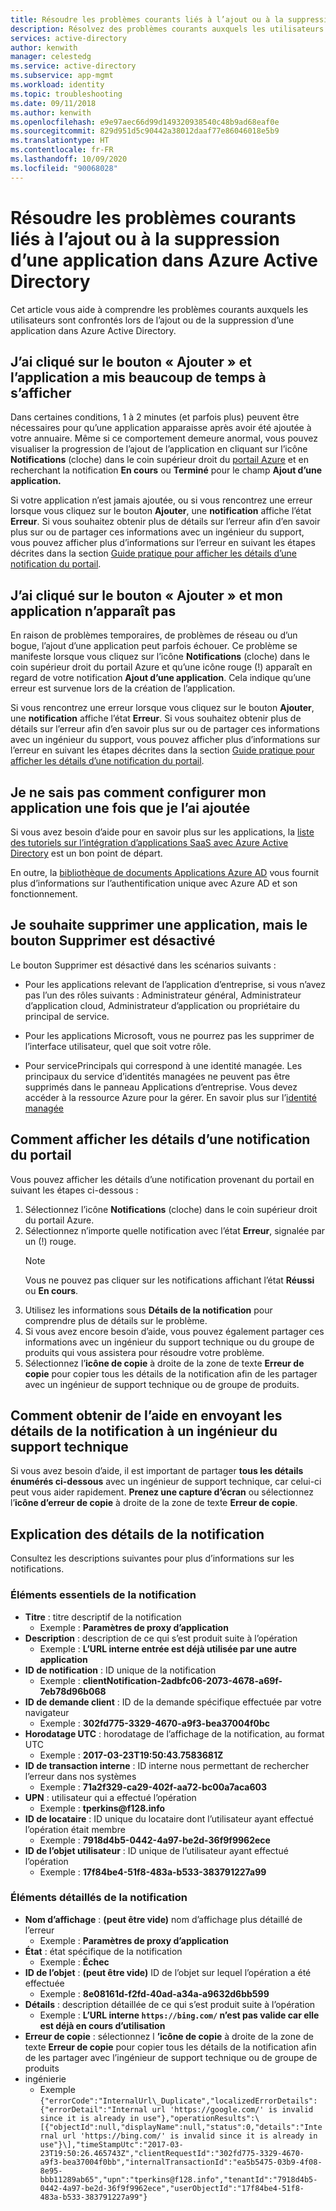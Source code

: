 ```yaml
---
title: Résoudre les problèmes courants liés à l’ajout ou à la suppression d’une application dans Azure Active Directory
description: Résolvez des problèmes courants auxquels les utilisateurs sont confrontés lors de l’ajout ou de la suppression d’une application dans Azure Active Directory.
services: active-directory
author: kenwith
manager: celestedg
ms.service: active-directory
ms.subservice: app-mgmt
ms.workload: identity
ms.topic: troubleshooting
ms.date: 09/11/2018
ms.author: kenwith
ms.openlocfilehash: e9e97aec66d99d149320938540c48b9ad68eaf0e
ms.sourcegitcommit: 829d951d5c90442a38012daaf77e86046018e5b9
ms.translationtype: HT
ms.contentlocale: fr-FR
ms.lasthandoff: 10/09/2020
ms.locfileid: "90068028"
---
```

# <a name="troubleshoot-common-problem-adding-or-removing-an-application-to-azure-active-directory"></a>Résoudre les problèmes courants liés à l’ajout ou à la suppression d’une application dans Azure Active Directory
Cet article vous aide à comprendre les problèmes courants auxquels les utilisateurs sont confrontés lors de l’ajout ou de la suppression d’une application dans Azure Active Directory.

## <a name="i-clicked-the-add-button-and-my-application-took-a-long-time-to-appear"></a>J’ai cliqué sur le bouton « Ajouter » et l’application a mis beaucoup de temps à s’afficher
Dans certaines conditions, 1 à 2 minutes (et parfois plus) peuvent être nécessaires pour qu’une application apparaisse après avoir été ajoutée à votre annuaire. Même si ce comportement demeure anormal, vous pouvez visualiser la progression de l’ajout de l’application en cliquant sur l’icône **Notifications** (cloche) dans le coin supérieur droit du [portail Azure](https://portal.azure.com/) et en recherchant la notification **En cours** ou **Terminé** pour le champ **Ajout d’une application.**

Si votre application n’est jamais ajoutée, ou si vous rencontrez une erreur lorsque vous cliquez sur le bouton **Ajouter**, une **notification** affiche l’état **Erreur**. Si vous souhaitez obtenir plus de détails sur l’erreur afin d’en savoir plus sur ou de partager ces informations avec un ingénieur du support, vous pouvez afficher plus d’informations sur l’erreur en suivant les étapes décrites dans la section [Guide pratique pour afficher les détails d’une notification du portail](#how-to-see-the-details-of-a-portal-notification).

## <a name="i-clicked-the-add-button-and-my-application-didnt-appear"></a>J’ai cliqué sur le bouton « Ajouter » et mon application n’apparaît pas
En raison de problèmes temporaires, de problèmes de réseau ou d’un bogue, l’ajout d’une application peut parfois échouer. Ce problème se manifeste lorsque vous cliquez sur l’icône **Notifications** (cloche) dans le coin supérieur droit du portail Azure et qu’une icône rouge (!) apparaît en regard de votre notification **Ajout d’une application**. Cela indique qu’une erreur est survenue lors de la création de l’application.

Si vous rencontrez une erreur lorsque vous cliquez sur le bouton **Ajouter**, une **notification** affiche l’état **Erreur**. Si vous souhaitez obtenir plus de détails sur l’erreur afin d’en savoir plus sur ou de partager ces informations avec un ingénieur du support, vous pouvez afficher plus d’informations sur l’erreur en suivant les étapes décrites dans la section [Guide pratique pour afficher les détails d’une notification du portail](#how-to-see-the-details-of-a-portal-notification).

## <a name="i-dont-know-how-to-set-up-my-application-once-ive-added-it"></a>Je ne sais pas comment configurer mon application une fois que je l’ai ajoutée
Si vous avez besoin d’aide pour en savoir plus sur les applications, la [liste des tutoriels sur l’intégration d’applications SaaS avec Azure Active Directory](https://docs.microsoft.com/azure/active-directory/active-directory-saas-tutorial-list) est un bon point de départ.

En outre, la [bibliothèque de documents Applications Azure AD](https://docs.microsoft.com/azure/active-directory/active-directory-apps-index) vous fournit plus d’informations sur l’authentification unique avec Azure AD et son fonctionnement.

## <a name="i-want-to-delete-an-application-but-the-delete-button-is-disabled"></a>Je souhaite supprimer une application, mais le bouton Supprimer est désactivé

Le bouton Supprimer est désactivé dans les scénarios suivants :

- Pour les applications relevant de l’application d’entreprise, si vous n’avez pas l’un des rôles suivants : Administrateur général, Administrateur d’application cloud, Administrateur d’application ou propriétaire du principal de service.

- Pour les applications Microsoft, vous ne pourrez pas les supprimer de l’interface utilisateur, quel que soit votre rôle.

- Pour servicePrincipals qui correspond à une identité managée. Les principaux du service d’identités managées ne peuvent pas être supprimés dans le panneau Applications d’entreprise. Vous devez accéder à la ressource Azure pour la gérer. En savoir plus sur l’[identité managée](https://docs.microsoft.com/azure/active-directory/managed-identities-azure-resources/overview)

## <a name="how-to-see-the-details-of-a-portal-notification"></a>Comment afficher les détails d’une notification du portail
Vous pouvez afficher les détails d’une notification provenant du portail en suivant les étapes ci-dessous :
1.  Sélectionnez l’icône **Notifications** (cloche) dans le coin supérieur droit du portail Azure.
2.  Sélectionnez n’importe quelle notification avec l’état **Erreur**, signalée par un (!) rouge.
    >[!NOTE]
    >Vous ne pouvez pas cliquer sur les notifications affichant l’état **Réussi** ou **En cours**.
4.  Utilisez les informations sous **Détails de la notification** pour comprendre plus de détails sur le problème.
5.  Si vous avez encore besoin d’aide, vous pouvez également partager ces informations avec un ingénieur du support technique ou du groupe de produits qui vous assistera pour résoudre votre problème.
6.  Sélectionnez l’**icône de copie** à droite de la zone de texte **Erreur de copie** pour copier tous les détails de la notification afin de les partager avec un ingénieur de support technique ou de groupe de produits.

## <a name="how-to-get-help-by-sending-notification-details-to-a-support-engineer"></a>Comment obtenir de l’aide en envoyant les détails de la notification à un ingénieur du support technique
Si vous avez besoin d’aide, il est important de partager **tous les détails énumérés ci-dessous** avec un ingénieur de support technique, car celui-ci peut vous aider rapidement. **Prenez une capture d’écran** ou sélectionnez l’**icône d’erreur de copie** à droite de la zone de texte **Erreur de copie**.

## <a name="notification-details-explained"></a>Explication des détails de la notification
Consultez les descriptions suivantes pour plus d’informations sur les notifications.

### <a name="essential-notification-items"></a>Éléments essentiels de la notification
- **Titre** : titre descriptif de la notification
  * Exemple : **Paramètres de proxy d’application**
- **Description** : description de ce qui s’est produit suite à l’opération
  -   Exemple : **L’URL interne entrée est déjà utilisée par une autre application**
- **ID de notification** : ID unique de la notification
  -   Exemple : **clientNotification-2adbfc06-2073-4678-a69f-7eb78d96b068**
- **ID de demande client** : ID de la demande spécifique effectuée par votre navigateur
  -   Exemple : **302fd775-3329-4670-a9f3-bea37004f0bc**
- **Horodatage UTC** : horodatage de l’affichage de la notification, au format UTC
  -   Exemple : **2017-03-23T19:50:43.7583681Z**
- **ID de transaction interne** : ID interne nous permettant de rechercher l’erreur dans nos systèmes
  -   Exemple : **71a2f329-ca29-402f-aa72-bc00a7aca603**
- **UPN** : utilisateur qui a effectué l’opération
  -   Exemple : **tperkins\@f128.info**
- **ID de locataire** : ID unique du locataire dont l’utilisateur ayant effectué l’opération était membre
  -   Exemple : **7918d4b5-0442-4a97-be2d-36f9f9962ece**
- **ID de l’objet utilisateur** : ID unique de l’utilisateur ayant effectué l’opération
  -   Exemple : **17f84be4-51f8-483a-b533-383791227a99**

### <a name="detailed-notification-items"></a>Éléments détaillés de la notification
-   **Nom d’affichage** : **(peut être vide)** nom d’affichage plus détaillé de l’erreur
    -   Exemple : **Paramètres de proxy d’application**
-   **État** : état spécifique de la notification
    -   Exemple : **Échec**
-   **ID de l’objet** : **(peut être vide)** ID de l’objet sur lequel l’opération a été effectuée
    -   Exemple : **8e08161d-f2fd-40ad-a34a-a9632d6bb599**
-   **Détails** : description détaillée de ce qui s’est produit suite à l’opération
    -   Exemple : **L’URL interne `https://bing.com/` n’est pas valide car elle est déjà en cours d’utilisation**
-   **Erreur de copie** : sélectionnez l **’icône de copie** à droite de la zone de texte **Erreur de copie** pour copier tous les détails de la notification afin de les partager avec l’ingénieur de support technique ou de groupe de produits 
-   ingénierie
    -   Exemple ```{"errorCode":"InternalUrl\_Duplicate","localizedErrorDetails":{"errorDetail":"Internal url 'https://google.com/' is invalid since it is already in use"},"operationResults":\[{"objectId":null,"displayName":null,"status":0,"details":"Internal url 'https://bing.com/' is invalid since it is already in use"}\],"timeStampUtc":"2017-03-23T19:50:26.465743Z","clientRequestId":"302fd775-3329-4670-a9f3-bea37004f0bb","internalTransactionId":"ea5b5475-03b9-4f08-8e95-bbb11289ab65","upn":"tperkins@f128.info","tenantId":"7918d4b5-0442-4a97-be2d-36f9f9962ece","userObjectId":"17f84be4-51f8-483a-b533-383791227a99"}```
